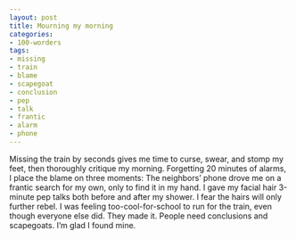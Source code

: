 ```yaml
---
layout: post
title: Mourning my morning
categories:
- 100-worders
tags:
- missing
- train
- blame
- scapegoat
- conclusion
- pep
- talk
- frantic
- alarm
- phone
---
```

Missing the train by seconds gives me time to curse, swear, and stomp my feet, then thoroughly critique my morning. Forgetting 20 minutes of alarms, I place the blame on three moments:
The neighbors’ phone drove me on a frantic search for my own, only to find it in my hand.
I gave my facial hair 3-minute pep talks both before and after my shower. I fear the hairs will only further rebel.
I was feeling too-cool-for-school to run for the train, even though everyone else did. They made it.
People need conclusions and scapegoats. I’m glad I found mine.

